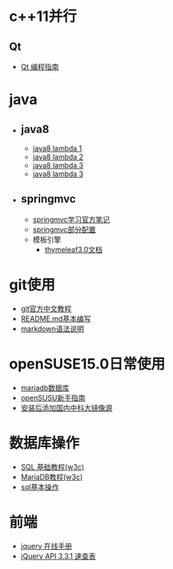 # c++11并行
## Qt
  * [Qt 编程指南](https://qtguide.ustclug.org)

# java

   * ## java8
   
     * [java8 lambda 1](http://cr.openjdk.java.net/~briangoetz/lambda/lambda-state-final.html) 
     * [java8 lambda 2](http://cr.openjdk.java.net/~briangoetz/lambda/lambda-libraries-final.html)
     * [java8 lambda 3](http://cr.openjdk.java.net/~briangoetz/lambda/lambda-translation.html)
     * [java8 lambda 3](http://zh.lucida.me/blog/java-8-lambdas-insideout-language-features)
   * ## springmvc
     * [springmvc学习官方笔记](/springMVC/one.md)
     * [springmvc部分配置](/springMVC/MD.md)
     * 模板引擎
       * [thymeleaf3.0文档](https://www.thymeleaf.org/doc/tutorials/3.0/usingthymeleaf.html)
# git使用

   * [git官方中文教程](https://git-scm.com/book/zh/v2)
   * [README.md基本编写](https://www.cnblogs.com/shiy/p/6526868.html)
   * [markdown语法说明](https://www.appinn.com/markdown)
   
# openSUSE15.0日常使用
   * [mariadb数据库](/openSUSE15.0/mariadb.md)
   * [openSUSU新手指南](https://opensuse-guide.ustclug.org/)
   * [安装后添加国内中科大镜像源](/openSUSE15.0/安装.md)
# 数据库操作
   * [SQL 基础教程(w3c)](http://www.w3school.com.cn/sql)
   * [MariaDB教程(w3c)](https://www.w3cschool.cn/mariadb)
   * [sql基本操作](/sql/sql基本操作)
# 前端
  * [jquery 在线手册](http://hemin.cn/jq)
  * [jQuery API 3.3.1 速查表](http://jquery.cuishifeng.cn)
